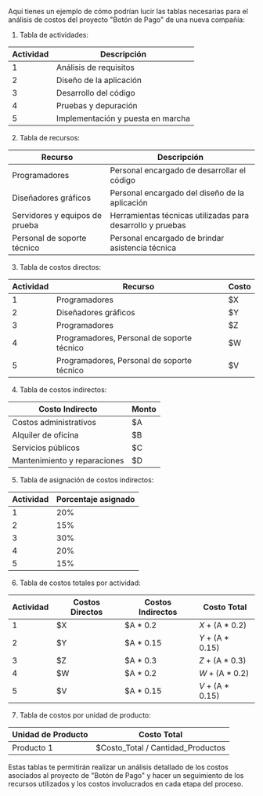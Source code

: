 Aquí tienes un ejemplo de cómo podrían lucir las tablas necesarias para el análisis de costos del proyecto "Botón de Pago" de una nueva compañía:

1. Tabla de actividades:

| Actividad | Descripción |
|-----------|-------------|
| 1         | Análisis de requisitos |
| 2         | Diseño de la aplicación |
| 3         | Desarrollo del código |
| 4         | Pruebas y depuración |
| 5         | Implementación y puesta en marcha |

2. Tabla de recursos:

| Recurso    | Descripción |
|------------|-------------|
| Programadores | Personal encargado de desarrollar el código |
| Diseñadores gráficos | Personal encargado del diseño de la aplicación |
| Servidores y equipos de prueba | Herramientas técnicas utilizadas para desarrollo y pruebas |
| Personal de soporte técnico | Personal encargado de brindar asistencia técnica |

3. Tabla de costos directos:

| Actividad | Recurso | Costo |
|-----------|---------|-------|
| 1         | Programadores | $X    |
| 2         | Diseñadores gráficos | $Y  |
| 3         | Programadores | $Z    |
| 4         | Programadores, Personal de soporte técnico | $W  |
| 5         | Programadores, Personal de soporte técnico | $V  |

4. Tabla de costos indirectos:

| Costo Indirecto       | Monto |
|-----------------------|-------|
| Costos administrativos | $A    |
| Alquiler de oficina   | $B    |
| Servicios públicos   | $C    |
| Mantenimiento y reparaciones | $D |

5. Tabla de asignación de costos indirectos:

| Actividad | Porcentaje asignado |
|-----------|--------------------|
| 1         | 20%                |
| 2         | 15%                |
| 3         | 30%                |
| 4         | 20%                |
| 5         | 15%                |

6. Tabla de costos totales por actividad:

| Actividad | Costos Directos | Costos Indirectos | Costo Total |
|-----------|-----------------|--------------------|--------------|
| 1         | $X               | $A * 0.2             | $X + ($A * 0.2) |
| 2         | $Y               | $A * 0.15            | $Y + ($A * 0.15) |
| 3         | $Z               | $A * 0.3             | $Z + ($A * 0.3) |
| 4         | $W               | $A * 0.2             | $W + ($A * 0.2) |
| 5         | $V               | $A * 0.15            | $V + ($A * 0.15) |

7. Tabla de costos por unidad de producto:

| Unidad de Producto | Costo Total |
|--------------------|-------------|
| Producto 1         | $Costo_Total / Cantidad_Productos |

Estas tablas te permitirán realizar un análisis detallado de los costos asociados al proyecto de "Botón de Pago" y hacer un seguimiento de los recursos utilizados y los costos involucrados en cada etapa del proceso.